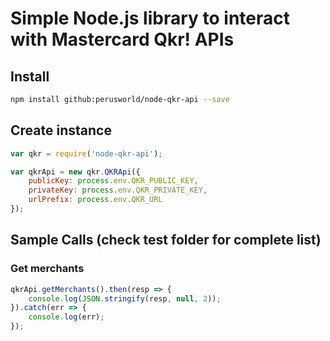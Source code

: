 # Simple Node.js library to interact with Mastercard Qkr! APIs #

## Install ##
```bash
npm install github:perusworld/node-qkr-api --save
```

## Create instance ##
```javascript
var qkr = require('node-qkr-api');

var qkrApi = new qkr.QKRApi({
    publicKey: process.env.QKR_PUBLIC_KEY,
    privateKey: process.env.QKR_PRIVATE_KEY,
    urlPrefix: process.env.QKR_URL
});

```

## Sample Calls (check test folder for complete list) ## 
### Get merchants ###
```javascript
qkrApi.getMerchants().then(resp => {
    console.log(JSON.stringify(resp, null, 2));
}).catch(err => {
    console.log(err);
});

```